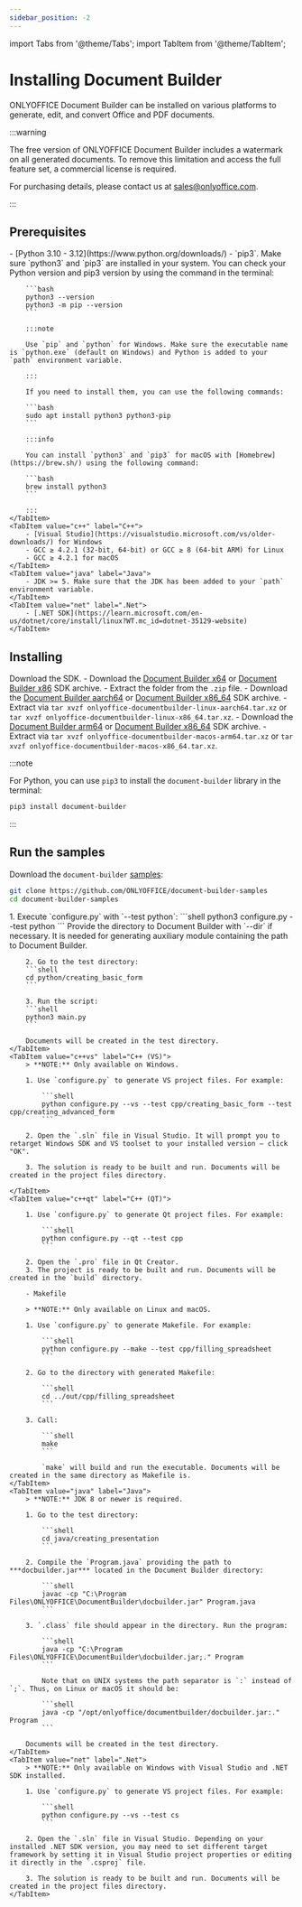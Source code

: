 ```yaml
---
sidebar_position: -2
---
```


import Tabs from '@theme/Tabs';
import TabItem from '@theme/TabItem';

# Installing Document Builder

ONLYOFFICE Document Builder can be installed on various platforms to generate, edit, and convert Office and PDF documents.

:::warning

The free version of ONLYOFFICE Document Builder includes a watermark on all generated documents. To remove this limitation and access the full feature set, a commercial license is required.

For purchasing details, please contact us at [sales@onlyoffice.com](mailto:sales@onlyoffice.com).

:::

## Prerequisites

<Tabs>
    <TabItem value="python" label="Python">
        - [Python 3.10 - 3.12](https://www.python.org/downloads/)
        - `pip3`. Make sure `python3` and `pip3` are installed in your system. You can check your Python version and pip3 version by using the command in the terminal:

        ```bash
        python3 --version
        python3 -m pip --version
        ```

        :::note

        Use `pip` and `python` for Windows. Make sure the executable name is `python.exe` (default on Windows) and Python is added to your `path` environment variable.

        :::

        If you need to install them, you can use the following commands:

        ```bash
        sudo apt install python3 python3-pip
        ```

        :::info

        You can install `python3` and `pip3` for macOS with [Homebrew](https://brew.sh/) using the following command:

        ```bash
        brew install python3
        ```

        :::
    </TabItem>
    <TabItem value="c++" label="C++">
        - [Visual Studio](https://visualstudio.microsoft.com/vs/older-downloads/) for Windows
        - GCC ≥ 4.2.1 (32-bit, 64-bit) or GCC ≥ 8 (64-bit ARM) for Linux
        - GCC ≥ 4.2.1 for macOS
    </TabItem>
    <TabItem value="java" label="Java">
        - JDK >= 5. Make sure that the JDK has been added to your `path` environment variable.
    </TabItem>
    <TabItem value="net" label=".Net">
        - [.NET SDK](https://learn.microsoft.com/en-us/dotnet/core/install/linux?WT.mc_id=dotnet-35129-website)
    </TabItem>
</Tabs>

## Installing

Download the SDK.
<Tabs>
    <TabItem value="windows" label="Windows">
        - Download the [Document Builder x64](https://github.com/ONLYOFFICE/DocumentBuilder/releases/latest/download/onlyoffice-documentbuilder-windows-x64.zip) or [Document Builder x86](https://github.com/ONLYOFFICE/DocumentBuilder/releases/latest/download/onlyoffice-documentbuilder-windows-x86.zip) SDK archive.
        - Extract the folder from the `.zip` file.
    </TabItem>
    <TabItem value="linux" label="Linux">
        - Download the [Document Builder aarch64](https://github.com/ONLYOFFICE/DocumentBuilder/releases/latest/download/onlyoffice-documentbuilder-linux-aarch64.tar.xz) or [Document Builder x86_64](https://github.com/ONLYOFFICE/DocumentBuilder/releases/latest/download/onlyoffice-documentbuilder-linux-x86_64.tar.xz) SDK archive.
        - Extract via `tar xvzf onlyoffice-documentbuilder-linux-aarch64.tar.xz` or `tar xvzf onlyoffice-documentbuilder-linux-x86_64.tar.xz`.
    </TabItem>
    <TabItem value="macos" label="macOS">
        - Download the [Document Builder arm64](https://github.com/ONLYOFFICE/DocumentBuilder/releases/latest/download/onlyoffice-documentbuilder-macos-arm64.tar.xz) or [Document Builder x86_64](https://github.com/ONLYOFFICE/DocumentBuilder/releases/latest/download/onlyoffice-documentbuilder-macos-x86_64.tar.xz) SDK archive.
        - Extract via `tar xvzf onlyoffice-documentbuilder-macos-arm64.tar.xz` or `tar xvzf onlyoffice-documentbuilder-macos-x86_64.tar.xz`.
    </TabItem>
</Tabs>

:::note

For Python, you can use `pip3` to install the `document-builder` library in the terminal:

```bash
pip3 install document-builder
```

:::

## Run the samples

Download the `document-builder` [samples](https://github.com/ONLYOFFICE/document-builder-samples):

```bash
git clone https://github.com/ONLYOFFICE/document-builder-samples
cd document-builder-samples
```

<Tabs>
    <TabItem value="python" label="Python">
        1. Execute `configure.py` with `--test python`:
        ```shell
        python3 configure.py --test python
        ```
        Provide the directory to Document Builder with `--dir` if necessary.
        It is needed for generating auxiliary module containing the path to Document Builder.

        2. Go to the test directory:
        ```shell
        cd python/creating_basic_form
        ```

        3. Run the script:
        ```shell
        python3 main.py
        ```

        Documents will be created in the test directory.
    </TabItem>
    <TabItem value="c++vs" label="C++ (VS)">
        > **NOTE:** Only available on Windows.

        1. Use `configure.py` to generate VS project files. For example:

            ```shell
            python configure.py --vs --test cpp/creating_basic_form --test cpp/creating_advanced_form
            ```

        2. Open the `.sln` file in Visual Studio. It will prompt you to retarget Windows SDK and VS toolset to your installed version – click "OK".

        3. The solution is ready to be built and run. Documents will be created in the project files directory.

    </TabItem>
    <TabItem value="c++qt" label="C++ (QT)">
        
        1. Use `configure.py` to generate Qt project files. For example:

            ```shell
            python configure.py --qt --test cpp
            ```

        2. Open the `.pro` file in Qt Creator.
        3. The project is ready to be built and run. Documents will be created in the `build` directory.

        - Makefile

        > **NOTE:** Only available on Linux and macOS.

        1. Use `configure.py` to generate Makefile. For example:

            ```shell
            python configure.py --make --test cpp/filling_spreadsheet
            ```

        2. Go to the directory with generated Makefile:

            ```shell
            cd ../out/cpp/filling_spreadsheet
            ```

        3. Call:

            ```shell
            make
            ```

            `make` will build and run the executable. Documents will be created in the same directory as Makefile is.
    </TabItem>
    <TabItem value="java" label="Java">
        > **NOTE:** JDK 8 or newer is required.

        1. Go to the test directory:

            ```shell
            cd java/creating_presentation
            ```

        2. Compile the `Program.java` providing the path to ***docbuilder.jar*** located in the Document Builder directory:

            ```shell
            javac -cp "C:\Program Files\ONLYOFFICE\DocumentBuilder\docbuilder.jar" Program.java
            ```

        3. `.class` file should appear in the directory. Run the program:

            ```shell
            java -cp "C:\Program Files\ONLYOFFICE\DocumentBuilder\docbuilder.jar;." Program
            ```

            Note that on UNIX systems the path separator is `:` instead of `;`. Thus, on Linux or macOS it should be:

            ```shell
            java -cp "/opt/onlyoffice/documentbuilder/docbuilder.jar:." Program
            ```

        Documents will be created in the test directory.
    </TabItem>
    <TabItem value="net" label=".Net">
        > **NOTE:** Only available on Windows with Visual Studio and .NET SDK installed.

        1. Use `configure.py` to generate VS project files. For example:

            ```shell
            python configure.py --vs --test cs
            ```

        2. Open the `.sln` file in Visual Studio. Depending on your installed .NET SDK version, you may need to set different target framework by setting it in Visual Studio project properties or editing it directly in the `.csproj` file.

        3. The solution is ready to be built and run. Documents will be created in the project files directory.
    </TabItem>
</Tabs>
